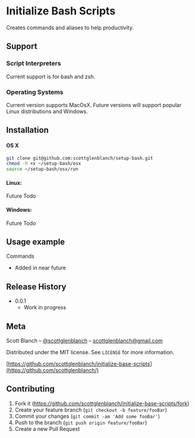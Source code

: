 # Initialize Bash Scripts

Creates commands and aliases to help productivity. 



## Support

### Script Interpreters
Current support is for bash and zsh.

### Operating Systems
Current version supports MacOsX. Future versions will support popular Linux distributions and Windows. 

## Installation

#### OS X

```sh
git clone git@github.com:scottglenblanch/setup-bash.git
chmod -R +x ~/setup-bash/osx  
source ~/setup-bash/osx/run
```

#### Linux:

Future Todo

#### Windows:

Future Todo

## Usage example

Commands

* Added in near future

## Release History
* 0.0.1
    * Work in progress

## Meta

Scott Blanch – [@scottglenblanch](https://twitter.com/scottglenblanch) – scottglenblanch@gmail.com

Distributed under the MIT license. See ``LICENSE`` for more information.

[https://github.com/scottglenblanch/initialize-base-scripts](https://github.com/scottglenblanch/)

## Contributing

1. Fork it (<https://github.com/scottglenblanch/initialize-base-scripts/fork>)
2. Create your feature branch (`git checkout -b feature/fooBar`)
3. Commit your changes (`git commit -am 'Add some fooBar'`)
4. Push to the branch (`git push origin feature/fooBar`)
5. Create a new Pull Request



